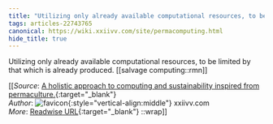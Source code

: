 ```yaml
---
title: "Utilizing only already available computational resources, to be limited by ..."
tags: articles-22743765
canonical: https://wiki.xxiivv.com/site/permacomputing.html
hide_title: true
---
```


Utilizing only already available computational resources, to be limited by that which is already produced.
[[salvage computing::rmn]]


[[_Source_: [A holistic approach to computing and sustainability inspired from permaculture.](https://wiki.xxiivv.com/site/permacomputing.html){:target="_blank"}<br>
_Author_: ![favicon](https://s2.googleusercontent.com/s2/favicons?domain=wiki.xxiivv.com){:style="vertical-align:middle"} xxiivv.com<br>
_More_: [Readwise URL](https://readwise.io/open/454947480){:target="_blank"}
::wrap]]